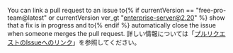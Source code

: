 You can link a pull request to an issue to{% if currentVersion == "free-pro-team@latest" or currentVersion ver_gt "enterprise-server@2.20" %} show that a fix is in progress and to{% endif %} automatically close the issue when someone merges the pull request. 詳しい情報については「[プルリクエストのIssueへのリンク](/github/managing-your-work-on-github/linking-a-pull-request-to-an-issue)」を参照してください。
